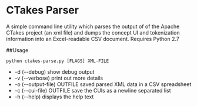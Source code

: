 CTakes Parser
============

A simple command line utility which parses the output of of the Apache CTakes project (an xml file)
and dumps the concept UI and tokenization information into an Excel-readable CSV document. Requires
Python 2.7

##Usage

    python ctakes-parse.py [FLAGS] XML-FILE
* -d (--debug)			show debug output
* -v (--verbose)			print out more details
* -o (--output-file) OUTFILE	saved parsed XML data in a CSV spreadsheet
* -c (--cui-file) OUTFILE		save the CUIs as a newline separated list
* -h (--help)             displays the help text